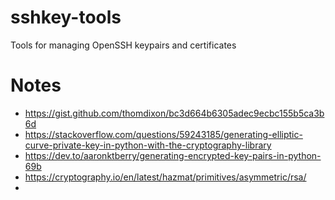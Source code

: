 # sshkey-tools
Tools for managing OpenSSH keypairs and certificates


# Notes
- https://gist.github.com/thomdixon/bc3d664b6305adec9ecbc155b5ca3b6d
- https://stackoverflow.com/questions/59243185/generating-elliptic-curve-private-key-in-python-with-the-cryptography-library
- https://dev.to/aaronktberry/generating-encrypted-key-pairs-in-python-69b
- https://cryptography.io/en/latest/hazmat/primitives/asymmetric/rsa/
- 
